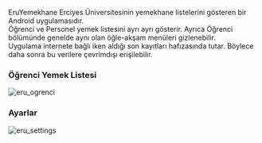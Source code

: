 EruYemekhane Erciyes Üniversitesinin yemekhane listelerini gösteren bir Android uygulamasıdır.                                         
Öğrenci ve Personel yemek listesini ayrı ayrı gösterir. Ayrıca Öğrenci bölümünde genelde aynı olan öğle-akşam menüleri gizlenebilir.        
Uygulama internete bağlı iken aldığı son kayıtları hafızasında tutar. Böylece daha sonra bu verilere çevrimdışı erişilebilir.

### Öğrenci Yemek Listesi

![eru_ogrenci](https://user-images.githubusercontent.com/33953921/47813470-4211e980-dd5c-11e8-9f3f-8f7584c42d1d.png)

### Ayarlar

![eru_settings](https://user-images.githubusercontent.com/33953921/47813472-4211e980-dd5c-11e8-825f-80fe8bf2c0ec.png)
